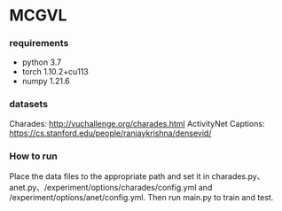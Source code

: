 # MCGVL

### requirements
- python 3.7
- torch 1.10.2+cu113
- numpy 1.21.6

### datasets
Charades: http://vuchallenge.org/charades.html
ActivityNet Captions: https://cs.stanford.edu/people/ranjaykrishna/densevid/

### How to run
Place the data files to the appropriate path and set it in charades.py、anet.py、/experiment/options/charades/config.yml and /experiment/options/anet/config.yml.
Then run main.py to train and test.
